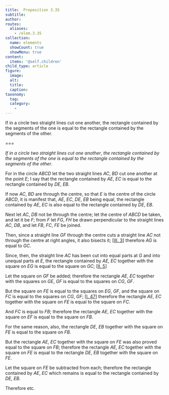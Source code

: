 ```yaml
---
title:  Proposition 3.35
subtitle: 
author:
routes:
  aliases:
    - /elem.3.35
collection:
  name: elements
  showCount: true
  showMenu: true
content:
  items: '@self.children'
child_type: article
figure:
  image:
  alt:
  title:
  caption:
taxonomy:
  tag:
  category:
    - 
---
```


<p><emph>If in a circle two straight lines cut one another</emph>, <emph>the rectangle contained by the segments of the one is equal to the rectangle contained by the segments of the other</emph>. </p>

===

<p><em>If in a circle two straight lines cut one another</em>, <em>the rectangle contained by the segments of the one is equal to the rectangle contained by the segments of the other</em>. </p>

<p>For in the circle <em>ABCD</em> let the two straight lines <em>AC</em>, <em>BD</em> cut one another at the point <em>E</em>; I say that the rectangle contained by <em>AE</em>, <em>EC</em> is equal to the rectangle contained by <em>DE</em>, <em>EB</em>. 
      </p>

<p>If now <em>AC</em>, <em>BD</em> are through the centre, so that <em>E</em> is the centre of the circle <em>ABCD</em>, it is manifest that, <em>AE</em>, <em>EC</em>, <em>DE</em>, <em>EB</em> being equal, the rectangle contained by <em>AE</em>, <em>EC</em> is also equal to the rectangle contained by <em>DE</em>, <em>EB</em>. <pb n="72"/></p>

<p>Next let <em>AC</em>, <em>DB</em> not be through the centre; let the centre of <em>ABCD</em> be taken, and let it be <em>F</em>; from <em>F</em> let <em>FG</em>, <em>FH</em> be drawn perpendicular to the straight lines <em>AC</em>, <em>DB</em>, and let <em>FB</em>, <em>FC</em>, <em>FE</em> be joined. 
      </p>

<p>Then, since a straight line <em>GF</em> through the centre cuts a straight line <em>AC</em> not through the centre at right angles, <span class="center">it also bisects it; [<a href="/elem.3.3">III. 3</a>] therefore <em>AG</em> is equal to <em>GC</em>.</span>
      </p>

<p>Since, then, the straight line <em>AC</em> has been cut into equal parts at <em>G</em> and into unequal parts at <em>E</em>, the rectangle contained by <em>AE</em>, <em>EC</em> together with the square on <em>EG</em> is equal to the square on <em>GC</em>; [<a href="/elem.2.5">II. 5</a>] </p>

<p>Let the square on <em>GF</em> be added; therefore the rectangle <em>AE</em>, <em>EC</em> together with the squares on <em>GE</em>, <em>GF</em> is equal to the squares on <em>CG</em>, <em>GF</em>. </p>

<p>But the square on <em>FE</em> is equal to the squares on <em>EG</em>, <em>GF</em>, and the square on <em>FC</em> is equal to the squares on <em>CG</em>, <em>GF</em>; [<a href="/elem.1.47">I. 47</a>] <span class="center">therefore the rectangle <em>AE</em>, <em>EC</em> together with the square on <em>FE</em> is equal to the square on <em>FC</em>.</span>
      </p>

<p>And <em>FC</em> is equal to <em>FB</em>; therefore the rectangle <em>AE</em>, <em>EC</em> together with the square on <em>EF</em> is equal to the square on <em>FB</em>. </p>

<p>For the same reason, also, the rectangle <em>DE</em>, <em>EB</em> together with the square on <em>FE</em> is equal to the square on <em>FB</em>. </p>

<p>But the rectangle <em>AE</em>, <em>EC</em> together with the square on <em>FE</em> was also proved equal to the square on <em>FB</em>; therefore the rectangle <em>AE</em>, <em>EC</em> together with the square on <em>FE</em> is equal to the rectangle <em>DE</em>, <em>EB</em> together with the square on <em>FE</em>. </p>

<p>Let the square on <em>FE</em> be subtracted from each; therefore the rectangle contained by <em>AE</em>, <em>EC</em> which remains is equal to the rectangle contained by <em>DE</em>, <em>EB</em>. </p>

<p>Therefore etc.</p>
